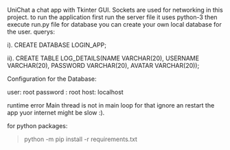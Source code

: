 UniChat a chat app with Tkinter GUI. Sockets are used for networking in this project.
to run the application first run the server file it uses python-3 then execute run.py file 
for database you can create your own local database for the user.
querys:

 
i). CREATE DATABASE LOGIN_APP;
 

ii). CREATE TABLE LOG_DETAILS(NAME VARCHAR(20), USERNAME VARCHAR(20), PASSWORD VARCHAR(20), AVATAR VARCHAR(20));
 


Configuration for the Database:

user: root
password : root
host: localhost

runtime error Main thread is not in main loop for that ignore an restart the app yuor internet might be slow :).

for python packages:

  > python -m pip install -r requirements.txt